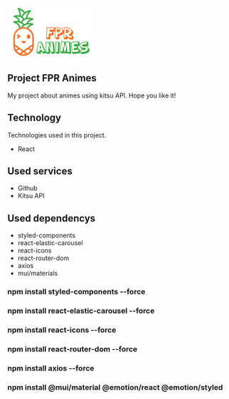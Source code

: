 ![Project Logo](https://github.com/HenriqueAlvesFreitas/project-anime/blob/master/src/assets/logoMaior.png)

## Project FPR Animes
My project about animes using kitsu API.
Hope you like it!

## Technology
Technologies used in this project.

* React

## Used services

* Github
* Kitsu API

## Used dependencys

* styled-components
* react-elastic-carousel
* react-icons
* react-router-dom
* axios
* mui/materials

### npm install styled-components --force

### npm install react-elastic-carousel --force

### npm install react-icons --force

### npm install react-router-dom --force

### npm install axios --force

### npm install @mui/material @emotion/react @emotion/styled
